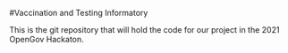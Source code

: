 #Vaccination and Testing Informatory

This is the git repository that will hold the code for our project in the 2021 OpenGov Hackaton.